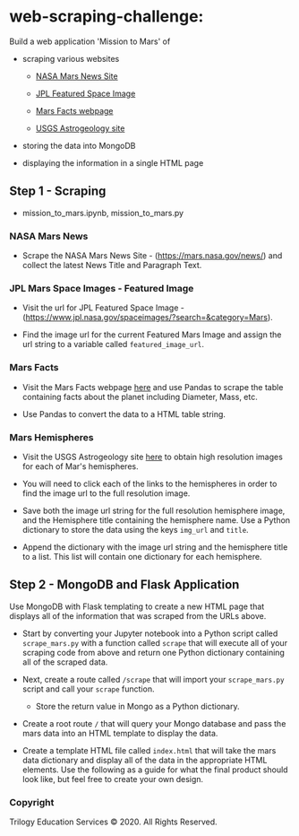 # web-scraping-challenge:

Build a web application 'Mission to Mars' of

* scraping  various websites

  - [NASA Mars News Site](https://mars.nasa.gov/news/)

  - [JPL Featured Space Image](https://www.jpl.nasa.gov/spaceimages/?search=&category=Mars)

  - [Mars Facts webpage](https://space-facts.com/mars/)

  - [USGS Astrogeology site](https://astrogeology.usgs.gov/search/results?q=hemisphere+enhanced&k1=target&v1=Mars)

* storing the data into MongoDB

* displaying the information in a single HTML page

## Step 1 - Scraping

* mission_to_mars.ipynb, mission_to_mars.py

### NASA Mars News

* Scrape the NASA Mars News Site - (https://mars.nasa.gov/news/) and collect the latest News Title and Paragraph Text. 

### JPL Mars Space Images - Featured Image

* Visit the url for JPL Featured Space Image - (https://www.jpl.nasa.gov/spaceimages/?search=&category=Mars).

* Find the image url for the current Featured Mars Image and assign the url string to a variable called `featured_image_url`.

### Mars Facts

* Visit the Mars Facts webpage [here](https://space-facts.com/mars/) and use Pandas to scrape the table containing facts about the planet including Diameter, Mass, etc.

* Use Pandas to convert the data to a HTML table string.

### Mars Hemispheres

* Visit the USGS Astrogeology site [here](https://astrogeology.usgs.gov/search/results?q=hemisphere+enhanced&k1=target&v1=Mars) to obtain high resolution images for each of Mar's hemispheres.

* You will need to click each of the links to the hemispheres in order to find the image url to the full resolution image.

* Save both the image url string for the full resolution hemisphere image, and the Hemisphere title containing the hemisphere name. Use a Python dictionary to store the data using the keys `img_url` and `title`.

* Append the dictionary with the image url string and the hemisphere title to a list. This list will contain one dictionary for each hemisphere.

## Step 2 - MongoDB and Flask Application

Use MongoDB with Flask templating to create a new HTML page that displays all of the information that was scraped from the URLs above.

* Start by converting your Jupyter notebook into a Python script called `scrape_mars.py` with a function called `scrape` that will execute all of your scraping code from above and return one Python dictionary containing all of the scraped data.

* Next, create a route called `/scrape` that will import your `scrape_mars.py` script and call your `scrape` function.

  * Store the return value in Mongo as a Python dictionary.

* Create a root route `/` that will query your Mongo database and pass the mars data into an HTML template to display the data.

* Create a template HTML file called `index.html` that will take the mars data dictionary and display all of the data in the appropriate HTML elements. Use the following as a guide for what the final product should look like, but feel free to create your own design.


### Copyright

Trilogy Education Services © 2020. All Rights Reserved.
